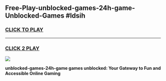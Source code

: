 
## Free-Play-unblocked-games-24h-game-Unblocked-Games #ldsih
<h3>
<a href="https://news.freeplayer.one?title=unblocked-games-24h-game&ref=8M">CLICK TO PLAY</a></h3>
<hr>

<h3>
<a href="https://news.freeplayer.one?title=unblocked-games-24h-game&ref=8M">CLICK 2 PLAY</a>
  
</h3>

<a href="https://news.freeplayer.one?title=unblocked-games-24h-game&ref=8M"><img src="https://clearcache.store/games.png"></a>


**unblocked-games-24h-game games unblocked: Your Gateway to Fun and Accessible Online Gaming**
